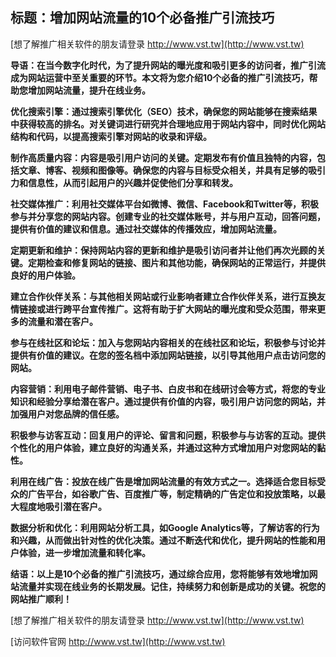 ## **标题：增加网站流量的10个必备推广引流技巧**

[想了解推广相关软件的朋友请登录 http://www.vst.tw](http://www.vst.tw)

**导语：在当今数字化时代，为了提升网站的曝光度和吸引更多的访问者，推广引流成为网站运营中至关重要的环节。本文将为您介绍10个必备的推广引流技巧，帮助您增加网站流量，提升在线业务。**

**优化搜索引擎：通过搜索引擎优化（SEO）技术，确保您的网站能够在搜索结果中获得较高的排名。对关键词进行研究并合理地应用于网站内容中，同时优化网站结构和代码，以提高搜索引擎对网站的收录和评级。**

**制作高质量内容：内容是吸引用户访问的关键。定期发布有价值且独特的内容，包括文章、博客、视频和图像等。确保您的内容与目标受众相关，并具有足够的吸引力和信息性，从而引起用户的兴趣并促使他们分享和转发。**

**社交媒体推广：利用社交媒体平台如微博、微信、Facebook和Twitter等，积极参与并分享您的网站内容。创建专业的社交媒体账号，并与用户互动，回答问题，提供有价值的建议和信息。通过社交媒体的传播效应，增加网站流量。**

**定期更新和维护：保持网站内容的更新和维护是吸引访问者并让他们再次光顾的关键。定期检查和修复网站的链接、图片和其他功能，确保网站的正常运行，并提供良好的用户体验。**

**建立合作伙伴关系：与其他相关网站或行业影响者建立合作伙伴关系，进行互换友情链接或进行跨平台宣传推广。这将有助于扩大网站的曝光度和受众范围，带来更多的流量和潜在客户。**

**参与在线社区和论坛：加入与您网站内容相关的在线社区和论坛，积极参与讨论并提供有价值的建议。在您的签名档中添加网站链接，以引导其他用户点击访问您的网站。**

**内容营销：利用电子邮件营销、电子书、白皮书和在线研讨会等方式，将您的专业知识和经验分享给潜在客户。通过提供有价值的内容，吸引用户访问您的网站，并加强用户对您品牌的信任感。**

**积极参与访客互动：回复用户的评论、留言和问题，积极参与与访客的互动。提供个性化的用户体验，建立良好的沟通关系，并通过这种方式增加用户对您网站的黏性。**

**利用在线广告：投放在线广告是增加网站流量的有效方式之一。选择适合您目标受众的广告平台，如谷歌广告、百度推广等，制定精确的广告定位和投放策略，以最大程度地吸引潜在客户。**

**数据分析和优化：利用网站分析工具，如Google Analytics等，了解访客的行为和兴趣，从而做出针对性的优化决策。通过不断迭代和优化，提升网站的性能和用户体验，进一步增加流量和转化率。**

**结语：以上是10个必备的推广引流技巧，通过综合应用，您将能够有效地增加网站流量并实现在线业务的长期发展。记住，持续努力和创新是成功的关键。祝您的网站推广顺利！**

[想了解推广相关软件的朋友请登录 http://www.vst.tw](http://www.vst.tw)


[访问软件官网 http://www.vst.tw](http://www.vst.tw)
